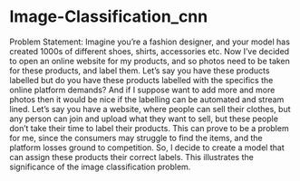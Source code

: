# Image-Classification_cnn
Problem Statement: Imagine you’re a fashion designer, and your model has created 1000s of different shoes, shirts, accessories etc. 
Now I’ve decided to open an online website for my products, and so photos need to be taken for these products, and label them. 
Let’s say you have these products labelled but do you have these products labelled with the specifics the online platform demands? 
And if I suppose want to add more and more photos then it would be nice if the labelling can be automated and stream lined. 
Let’s say you have a website, where people can sell their clothes, but any person can join and upload what they want to sell, but these people don’t take their time to label their products. 
This can prove to be a problem for me, since the consumers may struggle to find the items, and the platform losses ground to competition. 
So, I decide to create a model that can assign these products their correct labels. This illustrates the significance of the image classification problem.
